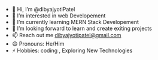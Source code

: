 - 👋 Hi, I’m @dibyajyotiPatel
- 👀 I’m interested in web Developement
- 🌱 I’m currently learning MERN  Stack Developement
- 💞️ I’m looking forward to learn and create exiting projects
- 📫 Reach out me  dibyajyotipatel@gmail.com
- 😄 Pronouns: He/Him
- ⚡ Hobbies: coding , Exploring New Technologies

<!---
dibyajyotiPatel/dibyajyotiPatel is a ✨ special ✨ repository because its `README.md` (this file) appears on your GitHub profile.
You can click the Preview link to take a look at your changes.
--->

